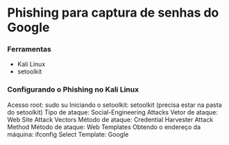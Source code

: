 # Phishing para captura de senhas do Google

### Ferramentas

- Kali Linux
- setoolkit

### Configurando o Phishing no Kali Linux

Acesso root: sudo su
Iniciando o setoolkit: setoolkit (precisa estar na pasta do setoolkit)
Tipo de ataque: Social-Engineering Attacks
Vetor de ataque: Web Site Attack Vectors
Método de ataque: Credential Harvester Attack Method
Método de ataque: Web Templates
Obtendo o endereço da máquina: ifconfig
Select Template: Google

